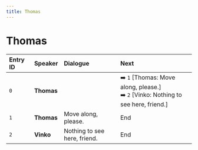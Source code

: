 ```yaml
---
title: Thomas
---
```


# Thomas


| Entry ID | Speaker | Dialogue | Next |
| :------- | :------ | :------- | :------------ |
| `0` | **Thomas** |  | ➡️ `1` \[Thomas: Move along, please\.\]<br>➡️ `2` \[Vinko: Nothing to see here, friend\.\] |
| `1` | **Thomas** | Move along, please\. | End |
| `2` | **Vinko** | Nothing to see here, friend\. | End |
